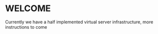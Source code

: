 # WELCOME
Currently we have a half implemented virtual server infrastructure, more instructions to come
